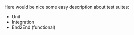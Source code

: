 Here would be nice some easy description about test suites:

- Unit
- Integration
- End2End (functional)
